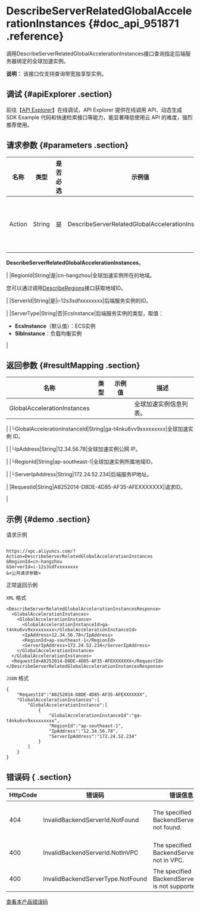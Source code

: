 # DescribeServerRelatedGlobalAccelerationInstances {#doc_api_951871 .reference}

调用DescribeServerRelatedGlobalAccelerationInstances接口查询指定后端服务器绑定的全球加速实例。

**说明：** 该接口仅支持查询带宽独享型实例。

## 调试 {#apiExplorer .section}

前往【[API Explorer](https://api.aliyun.com/#product=Vpc&api=DescribeServerRelatedGlobalAccelerationInstances)】在线调试，API Explorer 提供在线调用 API、动态生成 SDK Example 代码和快速检索接口等能力，能显著降低使用云 API 的难度，强烈推荐使用。

## 请求参数 {#parameters .section}

|名称|类型|是否必选|示例值|描述|
|--|--|----|---|--|
|Action|String|是|DescribeServerRelatedGlobalAccelerationInstances|要执行的操作。 取值：

 **DescribeServerRelatedGlobalAccelerationInstances**。

 |
|RegionId|String|是|cn-hangzhou|全球加速实例所在的地域。

 您可以通过调用[DescribeRegions](~~36063~~)接口获取地域ID。

 |
|ServerId|String|是|i-12s3sdfxxxxxxxx|后端服务实例的ID。

 |
|ServerType|String|否|EcsInstance|后端服务实例的类型，取值：

 -   **EcsInstance**（默认值）：ECS实例
-   **SlbInstance**：负载均衡实例

 |

## 返回参数 {#resultMapping .section}

|名称|类型|示例值|描述|
|--|--|---|--|
|GlobalAccelerationInstances| | |全球加速实例信息列表。

 |
|└GlobalAccelerationInstanceId|String|ga-t4nku6vv9xxxxxxxxx|全球加速实例 ID。

 |
|└IpAddress|String|12.34.56.78|全球加速实例公网 IP。

 |
|└RegionId|String|ap-southeast-1|全球加速实例所属地域ID。

 |
|└ServerIpAddress|String|172.24.52.234|后端服务IP地址。

 |
|RequestId|String|A8252014-D8DE-4D85-AF35-AFEXXXXXXX|请求ID。

 |

## 示例 {#demo .section}

请求示例

``` {#request_demo}

https://vpc.aliyuncs.com/?Action=DescribeServerRelatedGlobalAccelerationInstances
&RegionId=cn-hangzhou
&ServerId=i-12s3sdfxxxxxxxx
&<公共请求参数>

```

正常返回示例

`XML` 格式

``` {#xml_return_success_demo}
<DescribeServerRelatedGlobalAccelerationInstancesResponse>
  <GlobalAccelerationInstances>
    <GlobalAccelerationInstance>
      <GlobalAccelerationInstanceId>ga-t4nku6vv9xxxxxxxxx</GlobalAccelerationInstanceId>
      <IpAddress>12.34.56.78</IpAddress>
      <RegionId>ap-southeast-1</RegionId>
      <ServerIpAddress>172.24.52.234</ServerIpAddress>
    </GlobalAccelerationInstance>
  </GlobalAccelerationInstances>
  <RequestId>A8252014-D8DE-4D85-AF35-AFEXXXXXXX</RequestId>
</DescribeServerRelatedGlobalAccelerationInstancesResponse>

```

`JSON` 格式

``` {#json_return_success_demo}
{
	"RequestId":"A8252014-D8DE-4D85-AF35-AFEXXXXXXX",
	"GlobalAccelerationInstances":{
		"GlobalAccelerationInstance":[
			{
				"GlobalAccelerationInstanceId":"ga-t4nku6vv9xxxxxxxxx",
				"RegionId":"ap-southeast-1",
				"IpAddress":"12.34.56.78",
				"ServerIpAddress":"172.24.52.234"
			}
		]
	}
}
```

## 错误码 { .section}

|HttpCode|错误码|错误信息|描述|
|--------|---|----|--|
|404|InvalidBackendServerId.NotFound|The specified BackendServerId is not found.|后端服务器实例不存在，请您检查后端服务器实例是否正确。|
|400|InvalidBackendServerId.NotInVPC|The specified BackendServerId is not in VPC.|指定的 BackendServerId 不是 VPC 类型。|
|400|InvalidBackendServerType.NotFound|The specified BackendServerType is not supported.|指定的后端服务器类型不支持。|

[查看本产品错误码](https://error-center.aliyun.com/status/product/Vpc)

